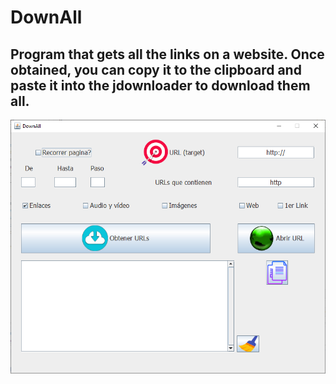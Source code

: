# DownAll

## Program that gets all the links on a website. Once obtained, you can copy it to the clipboard and paste it into the jdownloader to download them all.

![Preview](preview.png)